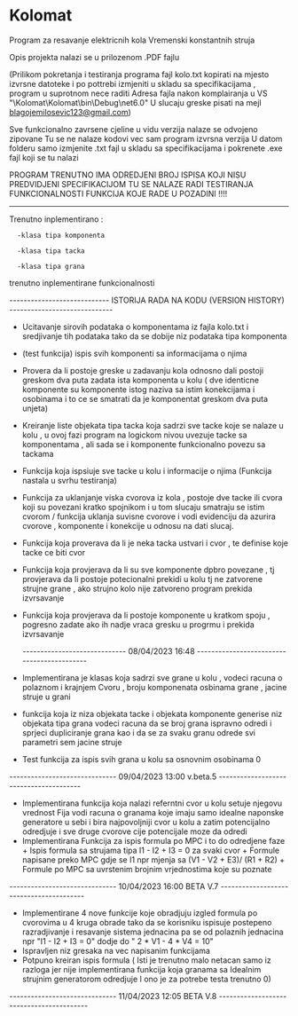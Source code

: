 # Kolomat

Program za resavanje elektricnih kola Vremenski konstantnih struja

Opis projekta nalazi se u prilozenom .PDF fajlu

(Prilikom pokretanja i testiranja programa fajl kolo.txt kopirati na mjesto izvrsne datoteke i 
 po pottrebi izmjeniti u skladu sa specifikacijama , program u suprotnom nece raditi
 Adresa fajla nakon komplairanja u VS "\Kolomat\Kolomat\bin\Debug\net6.0"
 U slucaju greske pisati na mejl blagojemilosevic123@gmail.com)

 Sve funkcionalno zavrsene cjeline u vidu verzija nalaze se odvojeno zipovane
 Tu se ne nalaze kodovi vec sam program izvrsna verzija 
 U datom folderu samo izmjenite .txt fajl u skladu sa specifikacijama i pokrenete .exe fajl koji se tu nalazi

  PROGRAM TRENUTNO IMA ODREDJENI BROJ ISPISA KOJI NISU PREDVIDJENI SPECIFIKACIJOM TU SE 
  NALAZE RADI TESTIRANJA FUNKCIONALNOSTI FUNKCIJA KOJE RADE U POZADINI !!!!

 ------------------------------------------------------------------------------------------------

Trenutno inplementirano :

      -klasa tipa komponenta
 
      -klasa tipa tacka 

      -klasa tipa grana

trenutno inplementirane funkcionalnosti

---------------------------- ISTORIJA RADA NA KODU (VERSION HISTORY) -----------------------------

-  Ucitavanje sirovih podataka o komponentama iz fajla kolo.txt i sredjivanje tih podataka
   tako da se dobije niz podataka tipa komponenta
-  (test funkcija) ispis svih komponenti sa informacijama o njima
-  Provera da li postoje greske u zadavanju kola odnosno dali postoji greskom dva puta zadata
   ista komponenta u kolu ( dve identicne komponente su komponente istog naziva sa istim konekcijama
   i osobinama i to ce se smatrati da je komponentat greskom dva puta unjeta)
-  Kreiranje liste objekata tipa tacka koja sadrzi sve tacke koje se nalaze u kolu ,
   u ovoj fazi program na logickom nivou uvezuje tacke sa komponentama , ali sada
   se i komponente funkcionalno povezu sa tackama
-  Funkcija koja ispsiuje sve tacke u kolu i informacije o njima (Funkcija nastala u svrhu testiranja)
-  Funkcija za uklanjanje viska cvorova iz kola , postoje dve tacke ili cvora koji su povezani
   kratko spojnikom i u tom slucaju smatraju se istim cvorom / funkcija uklanja suvisne cvorove
   i vodi evidenciju da azurira cvorove , komponente i konekcije u odnosu na dati slucaj.
-  Funkcija koja proverava da li je neka tacka ustvari i cvor ,  te definise koje tacke ce biti cvor
-  Funkcija koja provjerava da li su sve komponente dpbro povezane , tj provjerava da li 
   postoje potecionalni prekidi u kolu tj ne zatvorene strujne grane , ako strujno kolo nije zatvoreno
   program prekida izvrsavanje
-  Funkcija koja provjerava da li postoje komponente u kratkom spoju , pogresno zadate ako ih 
   nadje vraca gresku u progrmu i prekida izvrsavanje

   ----------------------------- 08/04/2023   16:48 -------------------------------------------

-  Implementirana je klasas koja sadrzi sve grane u kolu , vodeci racuna o polaznom i krajnjem 
   Cvoru , broju komponenata osbinama grane , jacine struje u grani
-  funkcija koja iz niza objekata tacke i objekata komponente generise niz objekata tipa grana
   vodeci racuna da se broj grana ispravno odredi i sprjeci dupliciranje grana kao i da se za svaku granu
   odrede svi parametri sem jacine struje 
-  Test funkcija za ispis svih grana u kolu  sa osnovnim osobinama 0

------------------------------ 09/04/2023 13:00 v.beta.5 ---------------------------------------

-  Implementirana funkcija koja nalazi referntni cvor u kolu setuje njegovu vrednost
    Fija vodi racuna o granama koje imaju samo idealne naponske generatore u sebi i 
    bira najpovoljniji cvor u kolu a zatim potencijalno odredjuje i sve druge cvorove
    cije potencijale moze da odredi
-  Implementirana Funkcija za ispis formula po MPC i to do odredjene faze 
        + Ispis formula sa strujama tipa I1 - I2 + I3 = 0 za svaki cvor
        + Formule napisane preko MPC gdje se I1 npr mjenja sa (V1 - V2 + E3)/ (R1 + R2)
        + Formule po MPC sa uvrstenim brojnim vrjednostima koje su poznate

------------------------------ 10/04/2023 16:00 BETA V.7 ----------------------------------------

-  Implementirane 4 nove funkcije koje obradjuju izgled formula po cvorovima u 4 kruga obrade
   tako da se korisniku ispisuje postepeno razradjivanje i resavanje sistema jednacina
   pa se od polaznih jednacina npr "I1 - I2 + I3 = 0" dodje do " 2 * V1 - 4 * V4 = 10"
-  Ispravljen niz gresaka na vec napisanim funkcijama 
-  Potpuno kreiran ispis formula ( Isti je trenutno malo netacan samo iz razloga jer nije implementirana
                                   funkcija koja granama sa Idealnim strujnim generatorom odredjuje I
                                    ono je za potrebe testa trenutno 0)

------------------------------ 11/04/2023 12:05 BETA V.8 -----------------------------------------